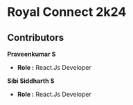 # Royal Connect 2k24

## Contributors

**Praveenkumar S**
- **Role :** React.Js Developer


**Sibi Siddharth S**
- **Role :** React.Js Developer




